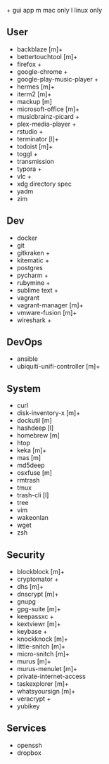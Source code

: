 

 \+ gui app
 m mac only
 l linux only

User
-----
* backblaze [m]+
* bettertouchtool [m]+
* firefox +
* google-chrome +
* google-play-music-player +
* hermes [m]+
* iterm2 [m]+
* mackup [m]
* microsoft-office [m]+
* musicbrainz-picard +
* plex-media-player +
* rstudio +
* terminator [l]+
* todoist [m]+
* toggl +
* transmission
* typora +
* vlc +
* xdg directory spec
* yadm
* zim    
    

Dev
----
* docker
* git
* gitkraken +
* kitematic +
* postgres
* pycharm +
* rubymine +
* sublime text +
* vagrant
* vagrant-manager [m]+
* vmware-fusion [m]+
* wireshark +


DevOps
------
* ansible
* ubiquiti-unifi-controller [m]+


System
-------	
* curl
* disk-inventory-x [m]+
* dockutil [m]
* hashdeep [l]
* homebrew [m]
* htop
* keka [m]+
* mas [m]
* md5deep
* osxfuse [m]
* rmtrash
* tmux
* trash-cli [l]
* tree
* vim
* wakeonlan
* wget
* zsh

Security
--------
* blockblock [m]+
* cryptomator +
* dhs [m]+
* dnscrypt [m]+
* gnupg
* gpg-suite [m]+
* keepassxc +
* kextviewr [m]+
* keybase +
* knockknock [m]+
* little-snitch [m]+
* micro-snitch [m]+
* murus [m]+
* murus-menulet [m]+
* private-internet-access
* taskexplorer [m]+
* whatsyoursign [m]+
* veracrypt +
* yubikey

Services
--------
* openssh
* dropbox
